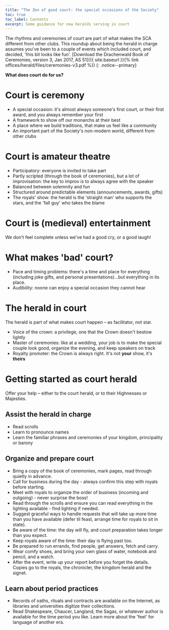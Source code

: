```yaml
---
title: "The Zen of good court: the special occasions of the Society"
toc: true
toc_label: Contents
excerpt: Some guidance for new heralds serving in court
---
```


The rhythms and ceremonies of court are part of what makes the SCA different from other clubs. This roundup about being the herald in charge assumes you've been to a couple of events which included court, and decided, 'this bit looks like fun'.
[Download the Drachenwald Book of Ceremonies, version 3, Jan 2017, AS 51]({{ site.baseurl }}{% link offices/herald/files/ceremonies-v3.pdf %})
{: .notice--primary}

__What does court do for us?__

# Court is ceremony
* A special occasion: it's almost always someone's first court, or their first award, and you always remember your first
* A framework to show off our monarchs at their best 
* A place where we build traditions, that make us feel like a community
* An important part of the Society's non-modern world, different from other clubs

# Court is amateur theatre
* Participatory: everyone is invited to take part
* Partly scripted (through the book of ceremonies), but a lot of improvisation: the key to improv is to always agree with the speaker
* Balanced between solemnity and fun
* Structured around predictable elements (announcements, awards, gifts)
* The royals' show: the herald is the 'straight man' who supports the stars, and the 'fall guy' who takes the blame

# Court is (medieval) entertainment

We don't feel complete unless we've had a good cry, or a good laugh! 

# What makes 'bad' court?
* Pace and timing problems: there's a time and place for everything (including joke gifts, and personal presentations)...but everything in its place.
* Audibility: noone can enjoy a special occasion they cannot hear

# The herald in court

The herald is part of what makes court happen – as facilitator, not star.  
* Voice of the crown: a privilege, one that the Crown doesn't bestow lightly
* Master of ceremonies: like at a wedding, your job is to make the special couple look good, organize the evening, and keep speakers on track  
* Royalty promoter: the Crown is always right. It's not __your__ show, it's __theirs__

# Getting started as court herald 

Offer your help – either to the court herald, or to their Highnesses or Majesties.

## Assist the herald in charge
* Read scrolls 
* Learn to pronounce names 
* Learn the familiar phrases and ceremonies of your kingdom, principality or barony

## Organize and prepare court
 * Bring a copy of the book of ceremonies, mark pages, read through quietly in advance.
 * Call for business during the day - always confirm this step with royals before starting.
 * Meet with royals to organize the order of business (incoming and outgoing) - never surprise the boss!
 * Read through the scrolls and ensure you can read everything in the lighting available - find lighting if needed.
 * Suggest graceful ways to handle requests that will take up more time than you have available (defer til feast, arrange time for royals to sit in state).
 * Be aware of the time: the day will fly, and court preparation takes longer than you expect. 
 * Keep royals aware of the time: their day is flying past too. 
 * Be prepared to run errands, find people, get answers, fetch and carry.
 * Wear comfy shoes, and bring your own glass of water, notebook and pencil, and a watch.
 * After the event, write up your report before you forget the details. Copies go to the royals, the chronicler, the kingdom herald and the signet. 
## Learn about period practices

* Records of oaths, rituals and contracts are available on the Internet, as libraries and universities digitize their collections. 
* Read Shakespeare, Chaucer, Langland, the Sagas, or whatever author is available for the time period you like. Learn more about the 'feel' for language of another era. 